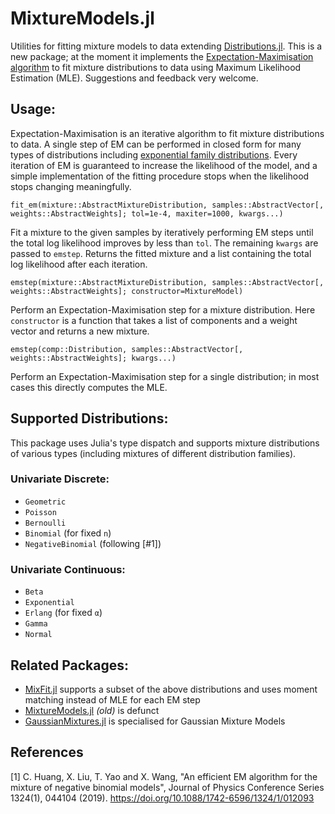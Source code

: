 # MixtureModels.jl

Utilities for fitting mixture models to data extending [Distributions.jl](https://github.com/SciML/Distributions.jl). This is a new package; at the moment it implements the [Expectation-Maximisation algorithm](https://en.wikipedia.org/wiki/Expectation%E2%80%93maximization_algorithm) to fit mixture distributions to data using Maximum Likelihood Estimation (MLE). Suggestions and feedback very welcome.

## Usage:

Expectation-Maximisation is an iterative algorithm to fit mixture distributions to data. A single step of EM can be performed in closed form for many types of distributions including [exponential family distributions](https://en.wikipedia.org/wiki/Exponential_family). Every iteration of EM is guaranteed to increase the likelihood of the model, and a simple implementation of the fitting procedure stops when the likelihood stops changing meaningfully.

`fit_em(mixture::AbstractMixtureDistribution, samples::AbstractVector[, weights::AbstractWeights]; tol=1e-4, maxiter=1000, kwargs...)`

Fit a mixture to the given samples by iteratively performing EM steps until the total log likelihood improves by less than `tol`. The remaining `kwargs` are passed to `emstep`. Returns the fitted mixture and a list containing the total log likelihood after each iteration.

`emstep(mixture::AbstractMixtureDistribution, samples::AbstractVector[, weights::AbstractWeights]; constructor=MixtureModel)`

Perform an Expectation-Maximisation step for a mixture distribution. Here `constructor` is a function that takes a list of components and a weight vector and returns a new mixture.

`emstep(comp::Distribution, samples::AbstractVector[, weights::AbstractWeights]; kwargs...)`

Perform an Expectation-Maximisation step for a single distribution; in most cases this directly computes the MLE.

## Supported Distributions:

This package uses Julia's type dispatch and supports mixture distributions of various types (including mixtures of different distribution families).

### Univariate Discrete:
- `Geometric`
- `Poisson`
- `Bernoulli`
- `Binomial` (for fixed `n`)
- `NegativeBinomial` (following [#1])

### Univariate Continuous:
- `Beta`
- `Exponential`
- `Erlang` (for fixed `α`)
- `Gamma`
- `Normal`

## Related Packages:
- [MixFit.jl](https://github.com/the-sushi/MixFit.jl) supports a subset of the above distributions and uses moment matching instead of MLE for each EM step
- [MixtureModels.jl](https://github.com/lindahua/MixtureModels.jl) *(old)* is defunct
- [GaussianMixtures.jl](https://github.com/davidavdav/GaussianMixtures.jl) is specialised for Gaussian Mixture Models

## References

<a id="1">[1]</a> C. Huang, X. Liu, T. Yao and X. Wang, "An efficient EM algorithm for the mixture of negative binomial models", Journal of Physics Conference Series 1324(1), 044104 (2019). https://doi.org/10.1088/1742-6596/1324/1/012093
